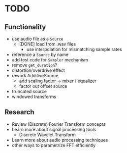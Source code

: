 # TODO

## Functionality

* use audio file as a `Source`
  * [DONE] load from .wav files
    * use interpolation for mismatching sample rates
* reference a `Source` by name
* add test code for `Sampler` mechanism
* remove `get_duration`?
* distortion/overdrive effect
* rework AdditiveSource
  * add scaling factor -> mixer / equalizer
  * factor out offset source
* truncated source
* windowed transforms

## Research
* Review (Discrete) Fourier Transform concepts
* Learn more about signal processing tools
  * Discrete Wavelet Transform
* Learn more about audio processing techniques
* other ways to parametrize FFT efficiently
